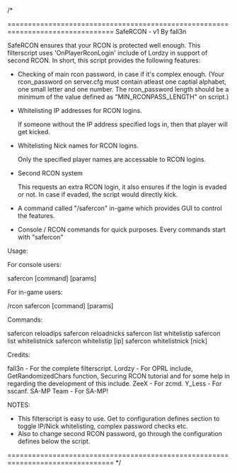 /*

================================================================================
							SafeRCON - v1
							 By fall3n
							 
SafeRCON ensures that your RCON is protected well enough. This filterscript
uses 'OnPlayerRconLogin' include of Lordzy in support of second RCON. In short,
this script provides the following features:

- Checking of main rcon password, in case if it's complex enough.
(Your rcon_password on server.cfg must contain atleast one captial alphabet,
	one small letter and one number. The rcon_password length should be a minimum
	of the value defined as "MIN_RCONPASS_LENGTH" on script.)
	
- Whitelisting IP addresses for RCON logins.

	If someone without the IP address specified logs in, then that player will
	get kicked.

- Whitelisting Nick names for RCON logins.

	Only the specified player names are accessable to RCON logins.
	
- Second RCON system

	This requests an extra RCON login, it also ensures if the login is evaded or
	not. In case if evaded, the script would directly kick.

- A command called "/safercon" in-game which provides GUI to control the features.

- Console / RCON commands for quick purposes. Every commands start with "safercon"

Usage:

For console users:

safercon [command] [params]

For in-game users:

/rcon safercon [command] [params]

Commands:

safercon reloadips
safercon reloadnicks
safercon list whitelistip
safercon list whitelistnick
safercon whitelistip [ip]
safercon whitelistnick [nick]


Credits:

fall3n - For the complete filterscript.
Lordzy - For OPRL include, GetRandomizedChars function, Securing RCON tutorial
	and for some help in regarding the development of this include.
ZeeX - For zcmd.
Y_Less - For sscanf.
SA-MP Team - For SA-MP!


NOTES:

- This filterscript is easy to use. Get to configuration defines section to
  toggle IP/Nick whitelisting, complex password checks etc.
- Also to change second RCON password, go through the configuration defines
  below the script.
  
  
================================================================================        */
